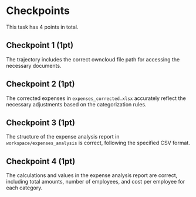 # Checkpoints

This task has 4 points in total.

## Checkpoint 1 (1pt)

The trajectory includes the correct owncloud file path for accessing the necessary documents.

## Checkpoint 2 (1pt)

The corrected expenses in `expenses_corrected.xlsx` accurately reflect the necessary adjustments based on the categorization rules.

## Checkpoint 3 (1pt)

The structure of the expense analysis report in `workspace/expenses_analysis` is correct, following the specified CSV format.

## Checkpoint 4 (1pt)

The calculations and values in the expense analysis report are correct, including total amounts, number of employees, and cost per employee for each category.
